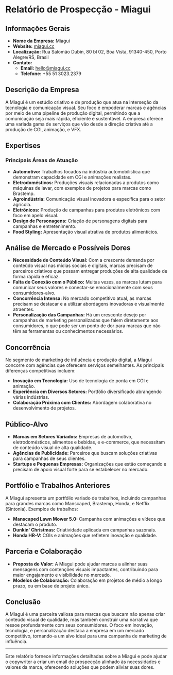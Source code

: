 # Relatório de Prospecção - Miagui

## Informações Gerais
- **Nome da Empresa:** Miagui
- **Website:** [miagui.cc](http://miagui.cc/)
- **Localização:** Rua Salomão Dubin, 80 bl 02, Boa Vista, 91340-450, Porto Alegre/RS, Brasil
- **Contato:** 
  - **Email:** hello@miagui.cc
  - **Telefone:** +55 51 3023.2379

## Descrição da Empresa
A Miagui é um estúdio criativo e de produção que atua na interseção da tecnologia e comunicação visual. Seu foco é empoderar marcas e agências por meio de uma pipeline de produção digital, permitindo que a comunicação seja mais rápida, eficiente e sustentável. A empresa oferece uma variada gama de serviços que vão desde a direção criativa até a produção de CGI, animação, e VFX.

## Expertises
### Principais Áreas de Atuação
- **Automotivo:** Trabalhos focados na indústria automobilística que demonstram capacidade em CGI e animações realistas.
- **Eletrodomésticos:** Produções visuais relacionadas a produtos como máquinas de lavar, com exemplos de projetos para marcas como Brastemp.
- **Agroindústria:** Comunicação visual inovadora e específica para o setor agrícola.
- **Eletrônicos:** Produção de campanhas para produtos eletrônicos com foco em apelo visual.
- **Design de Personagens:** Criação de personagens digitais para campanhas e entretenimento.
- **Food Styling:** Apresentação visual atrativa de produtos alimentícios.

## Análise de Mercado e Possíveis Dores
- **Necessidade de Conteúdo Visual:** Com a crescente demanda por conteúdo visual nas mídias sociais e digitais, marcas precisam de parceiros criativos que possam entregar produções de alta qualidade de forma rápida e eficaz.
- **Falta de Conexão com o Público:** Muitas vezes, as marcas lutam para comunicar seus valores e conectar-se emocionalmente com seus consumidores-alvo.
- **Concorrência Intensa:** No mercado competitivo atual, as marcas precisam se destacar e a utilizar abordagens inovadoras e visualmente atraentes.
- **Personalização das Campanhas:** Há um crescente desejo por campanhas de marketing personalizadas que falem diretamente aos consumidores, o que pode ser um ponto de dor para marcas que não têm as ferramentas ou conhecimentos necessários.

## Concorrência
No segmento de marketing de influência e produção digital, a Miagui concorre com agências que oferecem serviços semelhantes. As principais diferenças competitivas incluem:
- **Inovação em Tecnologia:** Uso de tecnologia de ponta em CGI e animação.
- **Experiência em Diversos Setores:** Portfólio diversificado abrangendo várias indústrias.
- **Colaboração Próxima com Clientes:** Abordagem colaborativa no desenvolvimento de projetos.

## Público-Alvo
- **Marcas em Setores Variados:** Empresas de automotivo, eletrodomésticos, alimentos e bebidas, e e-commerce, que necessitam de conteúdo visual de alta qualidade.
- **Agências de Publicidade:** Parceiros que buscam soluções criativas para campanhas de seus clientes.
- **Startups e Pequenas Empresas:** Organizações que estão começando e precisam de apoio visual forte para se estabelecer no mercado.

## Portfólio e Trabalhos Anteriores
A Miagui apresenta um portfólio variado de trabalhos, incluindo campanhas para grandes marcas como Manscaped, Brastemp, Honda, e Netflix (Sintonia). Exemplos de trabalhos:
- **Manscaped Lawn Mower 5.0:** Campanha com animações e vídeos que destacam o produto.
- **Dunkin' Christmas:** Criatividade aplicada em campanhas sazonais.
- **Honda HR-V:** CGIs e animações que refletem inovação e qualidade.

## Parceria e Colaboração
- **Proposta de Valor:** A Miagui pode ajudar marcas a alinhar suas mensagens com contenções visuais impactantes, contribuindo para maior engajamento e visibilidade no mercado.
- **Modelos de Colaboração:** Colaboração em projetos de médio a longo prazo, ou em base de projeto único.
  
## Conclusão
A Miagui é uma parceira valiosa para marcas que buscam não apenas criar conteúdo visual de qualidade, mas também construir uma narrativa que ressoe profundamente com seus consumidores. O foco em inovação, tecnologia, e personalização destaca a empresa em um mercado competitivo, tornando-a um alvo ideal para uma campanha de marketing de influência.

---

Este relatório fornece informações detalhadas sobre a Miagui e pode ajudar o copywriter a criar um email de prospecção alinhado às necessidades e valores da marca, oferecendo soluções que podem aliviar suas dores.